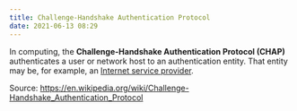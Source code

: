 ```yaml
---
title: Challenge-Handshake Authentication Protocol
date: 2021-06-13 08:29
---
```


In computing, the **Challenge-Handshake Authentication Protocol (CHAP)**
authenticates a user or network host to an authentication entity. That entity
may be, for example, an [Internet service provider](2020-10-18--18-28-36Z--isp.md).

Source: https://en.wikipedia.org/wiki/Challenge-Handshake_Authentication_Protocol
